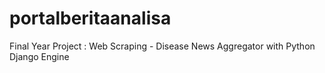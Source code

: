 # portalberitaanalisa
Final Year Project : Web Scraping - Disease News Aggregator with Python Django Engine
